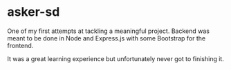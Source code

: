 # asker-sd

One of my first attempts at tackling a meaningful project.
Backend was meant to be done in Node and Express.js with some Bootstrap for the frontend.

It was a great learning experience but unfortunately never got to finishing it.

